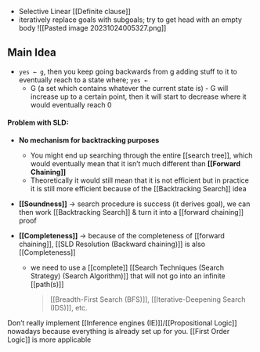 - Selective Linear [[Definite clause]]
- iteratively replace goals with subgoals; try to get head with an empty body
![[Pasted image 20231024005327.png]]
## Main Idea
- `yes ← g`, then you keep going backwards from g adding stuff to it to eventually reach to a state where; `yes ←`
    - G (a set which contains whatever the current state is) - G will increase up to a certain point, then it will start to decrease where it would eventually reach 0

#### Problem with SLD:
- **No mechanism for backtracking purposes**
    - You might end up searching through the entire [[search tree]], which would eventually mean that it isn’t much different than **[[Forward Chaining]]**
    - Theoretically it would still mean that it is not efficient but in practice it is still more efficient because of the [[Backtracking Search]] idea

- **[[Soundness]]** → search procedure is success (it derives goal), we can then work [[Backtracking Search]] & turn it into a [[forward chaining]] proof
- **[[Completeness]]** → because of the completeness of [[forward chaining]], [[SLD Resolution (Backward chaining)]] is also [[Completeness]]
    - we need to use a [[complete]] [[Search Techniques (Search Strategy) (Search Algorithm)]] that will not go into an infinite [[path(s)]]
        > [[Breadth-First Search (BFS)]], [[Iterative-Deepening Search (IDS)]], etc.
        
Don’t really implement [[Inference engines (IE)]]/[[Propositional Logic]] nowadays because everything is already set up for you. [[First Order Logic]] is more applicable